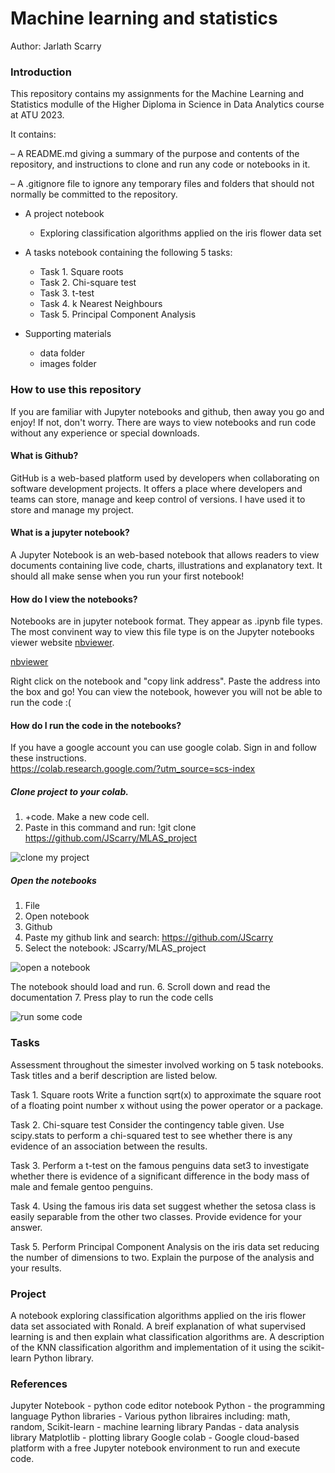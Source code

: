 # Machine learning and statistics

Author: Jarlath Scarry

### Introduction

This repository contains my assignments for the Machine Learning and Statistics modulle of the Higher Diploma in Science in Data Analytics course at ATU 2023. 

It contains:

– A README.md giving a summary of the purpose and contents of the repository, 
  and instructions to clone and run any code or notebooks in it.

– A .gitignore file to ignore any temporary files and folders that should not normally 
  be committed to the repository.

- A project notebook 
    -  Exploring classification algorithms applied on the iris flower data set
    
- A tasks notebook containing the following 5 tasks:
    - Task 1. Square roots
    - Task 2. Chi-square test
    - Task 3. t-test
    - Task 4. k Nearest Neighbours
    - Task 5. Principal Component Analysis
 
 - Supporting materials
    - data folder
    - images folder


### How to use this repository

If you are familiar with Jupyter notebooks and github, then away you go and enjoy! If not, don't worry. There are ways to view notebooks and run code without any experience or special downloads.

#### What is Github?

GitHub is a web-based platform used by developers when collaborating on software development projects. It offers a place where developers and teams can store, manage and keep control of versions. I have used it to store and manage my project. 

#### What is a jupyter notebook?

A Jupyter Notebook is an web-based notebook that allows readers to view documents containing live code, charts, illustrations and explanatory text. It should all make sense when you run your first notebook!

#### How do I view the notebooks?

Notebooks are in jupyter notebook format. They appear as .ipynb file types. The most convinent way to view this file type is on the Jupyter notebooks viewer website [nbviewer](https://nbviewer.org/). 

<a href="https://nbviewer.org" target="_blank">nbviewer</a>

Right click on the notebook and "copy link address". Paste the address into the box and go! You can view the notebook, however you will not be able to run the code :(

#### How do I run the code in the notebooks?

If you have a google account you can use google colab. Sign in and follow these instructions.  
https://colab.research.google.com/?utm_source=scs-index

##### Clone project to your colab.

1. +code. Make a new code cell.
2. Paste in this command and run: !git clone https://github.com/JScarry/MLAS_project

![clone my project](https://github.com/JScarry/MLAS_project/tree/images/colab_steps1.png)

##### Open the notebooks

1. File
2. Open notebook
3. Github
4. Paste my github link and search:     https://github.com/JScarry
5. Select the notebook:                 JScarry/MLAS_project

![open a notebook](https://github.com/JScarry/MLAS_project/tree/images/colab_steps2.png)

The notebook should load and run.
6. Scroll down and read the documentation
7. Press play to run the code cells

![run some code](https://github.com/JScarry/MLAS_project/tree/images/colab_steps3.png)


### Tasks

Assessment throughout the simester involved working on 5 task notebooks. Task titles and a berif description are listed below.

Task 1. Square roots
Write a function sqrt(x) to approximate the square root of a floating point number x without using the power operator or a package.

Task 2. Chi-square test
Consider the contingency table given. Use scipy.stats to perform a chi-squared test to see whether there is any evidence of an association between the results.

Task 3.
Perform a t-test on the famous penguins data set3 to investigate whether there is evidence of a significant difference in the body
mass of male and female gentoo penguins.

Task 4.
Using the famous iris data set suggest whether the setosa class is easily separable from the other two classes. Provide evidence for your answer.

Task 5.
Perform Principal Component Analysis on the iris data set reducing the number of dimensions to two. Explain the purpose of the analysis and your results.

### Project

A notebook exploring classification algorithms applied on the iris flower data set associated with Ronald. A breif explanation of what supervised learning is and then explain what classification algorithms are. A description of the KNN classification algorithm and implementation of it using the scikit-learn Python library.


### References

Jupyter Notebook - python code editor notebook
Python - the programming language
Python libraries - Various python libraires including: math, random, 
Scikit-learn - machine learning library
Pandas - data analysis library
Matplotlib - plotting library
Google colab - Google cloud-based platform with a free Jupyter notebook environment to run and execute code.

